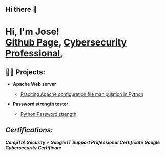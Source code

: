 ## Hi there 👋

<h1>Hi, I'm Jose! <br/><a href="[https://github.com/joshmadakor1](https://github.com/JoseN2)">Github Page</a>, <a href="https://www.linkedin.com/in/jose-navarro-guerrero-9860bb218/">Cybersecurity Professional</a>, 

<h2>👨‍💻 Projects:</h2>

- <b> Apache Web server</b>
  - [Praciting Apache configuration file manipulation in Python](https://github.com/JoseN2/Apache-Config)
    
- <b>Password strength tester</b>
  - [Python Password strength ](https://github.com/JoseN2/Password-Strength) <b><i>

<h2> Certifications:</h2>
CompTIA Security +
Google IT Support Professional Certificate
Google Cybersecurity Certificate 





 <!-- this is hidden 
# - <b> (.NET Desktop Applications)</b>
# - [Ransomware Proof of Concept (Encrypter)](https://github.com/joshmadakor1/EncrypterPOC)
 # - [Ransomware Proof of Concept (Decrypter)](https://github.com/joshmadakor1/DecrypterPOC)
 # - [Keylogger with Email Capability](https://github.com/joshmadakor1/Key-Logger-With-Email)





# <h2> 🤳 Connect with me:</h2>

# [<img align="left" alt="JoshMadakor | YouTube" width="22px" src="https://cdn.jsdelivr.net/npm/simple-icons@v3/icons/youtube.svg" />][youtube]
# [<img align="left" alt="JoshMadakor | Twitter" width="22px" src="https://cdn.jsdelivr.net/npm/simple-icons@v3/icons/twitter.svg" />][twitter]
# [<img align="left" alt="JoshMadakor | LinkedIn" width="22px" src="https://cdn.jsdelivr.net/npm/simple-icons@v3/icons/linkedin.svg" />][linkedin]
# [<img align="left" alt="JoshMadakor | Instagram" width="22px" src="https://cdn.jsdelivr.net/npm/simple-icons@v3/icons/instagram.svg" />][instagram]

** [twitter]: https://twitter.com/joshmadakor **
# [youtube]: https://www.youtube.com/c/joshmadakor
# [instagram]: https://www.instagram.com/joshmadakor/
# [linkedin]: https://linkedin.com/in/joshmadakor
  
-->

